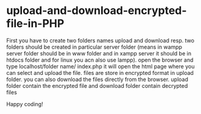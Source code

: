 # upload-and-download-encrypted-file-in-PHP

First you have to create two folders names upload and download resp.
two folders should be created in particular server folder 
(means in wampp server folder should be in www folder and in xampp server it should be in htdocs folder and for linux you acn also use lampp).
open the browser and type localhost/folder name/ index.php
it will open the html page where you can select and upload the file. 
files are store in encrypted format in upload folder. 
you can also download the files directly from the browser.
upload folder contain the encrypted file and download folder contain decrypted files 

Happy coding!
